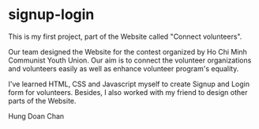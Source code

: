 # signup-login
This is my first project, part of the Website called "Connect volunteers".

Our team designed the Website for the contest organized by Ho Chi Minh Communist Youth Union. Our aim is to connect the volunteer organizations and volunteers easily as well as enhance volunteer program's equality. 

I've learned HTML, CSS and Javascript myself to create Signup and Login form for volunteers. Besides, I also worked with my friend to design other parts of the Website.

Hung Doan Chan 

